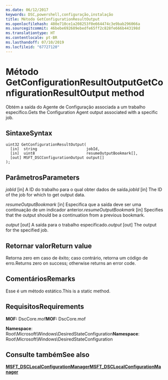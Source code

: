 ```yaml
---
ms.date: 06/12/2017
keywords: DSC,powershell,configuração,instalação
title: Método GetConfigurationResultOutput
ms.openlocfilehash: 480e710ce1a208253f0e664474c3e9bab296066a
ms.sourcegitcommit: 46bebe692689ebedfe65ff2c828fe666b443198d
ms.translationtype: HT
ms.contentlocale: pt-BR
ms.lasthandoff: 07/10/2019
ms.locfileid: "67727120"
---
```

# <a name="getconfigurationresultoutput-method"></a><span data-ttu-id="4cfe4-103">Método GetConfigurationResultOutput</span><span class="sxs-lookup"><span data-stu-id="4cfe4-103">GetConfigurationResultOutput method</span></span>

<span data-ttu-id="4cfe4-104">Obtém a saída do Agente de Configuração associada a um trabalho específico.</span><span class="sxs-lookup"><span data-stu-id="4cfe4-104">Gets the Configuration Agent output associated with a specific job.</span></span>

## <a name="syntax"></a><span data-ttu-id="4cfe4-105">Sintaxe</span><span class="sxs-lookup"><span data-stu-id="4cfe4-105">Syntax</span></span>

```mof
uint32 GetConfigurationResultOutput(
  [in]  string                      jobId,
  [in]  uint8                       resumeOutputBookmark[],
  [out] MSFT_DSCConfigurationOutput output[]
);
```

## <a name="parameters"></a><span data-ttu-id="4cfe4-106">Parâmetros</span><span class="sxs-lookup"><span data-stu-id="4cfe4-106">Parameters</span></span>

<span data-ttu-id="4cfe4-107">*jobId* \[in\] A ID do trabalho para o qual obter dados de saída.</span><span class="sxs-lookup"><span data-stu-id="4cfe4-107">*jobId* \[in\] The ID of the job for which to get output data.</span></span>

<span data-ttu-id="4cfe4-108">*resumeOutputBookmark* \[in\] Especifica que a saída deve ser uma continuação de um indicador anterior.</span><span class="sxs-lookup"><span data-stu-id="4cfe4-108">*resumeOutputBookmark* \[in\] Specifies that the output should be a continuation from a previous bookmark.</span></span>

<span data-ttu-id="4cfe4-109">*output* \[out\] A saída para o trabalho especificado.</span><span class="sxs-lookup"><span data-stu-id="4cfe4-109">*output* \[out\] The output for the specified job.</span></span>

## <a name="return-value"></a><span data-ttu-id="4cfe4-110">Retornar valor</span><span class="sxs-lookup"><span data-stu-id="4cfe4-110">Return value</span></span>

<span data-ttu-id="4cfe4-111">Retorna zero em caso de êxito; caso contrário, retorna um código de erro.</span><span class="sxs-lookup"><span data-stu-id="4cfe4-111">Returns zero on success; otherwise returns an error code.</span></span>

## <a name="remarks"></a><span data-ttu-id="4cfe4-112">Comentários</span><span class="sxs-lookup"><span data-stu-id="4cfe4-112">Remarks</span></span>

<span data-ttu-id="4cfe4-113">Esse é um método estático.</span><span class="sxs-lookup"><span data-stu-id="4cfe4-113">This is a static method.</span></span>

## <a name="requirements"></a><span data-ttu-id="4cfe4-114">Requisitos</span><span class="sxs-lookup"><span data-stu-id="4cfe4-114">Requirements</span></span>

<span data-ttu-id="4cfe4-115">**MOF:** DscCore.mof</span><span class="sxs-lookup"><span data-stu-id="4cfe4-115">**MOF:** DscCore.mof</span></span>

<span data-ttu-id="4cfe4-116">**Namespace**: Root\Microsoft\Windows\DesiredStateConfiguration</span><span class="sxs-lookup"><span data-stu-id="4cfe4-116">**Namespace**: Root\Microsoft\Windows\DesiredStateConfiguration</span></span>

## <a name="see-also"></a><span data-ttu-id="4cfe4-117">Consulte também</span><span class="sxs-lookup"><span data-stu-id="4cfe4-117">See also</span></span>

[<span data-ttu-id="4cfe4-118">**MSFT_DSCLocalConfigurationManager**</span><span class="sxs-lookup"><span data-stu-id="4cfe4-118">**MSFT_DSCLocalConfigurationManager**</span></span>](msft-dsclocalconfigurationmanager.md)
